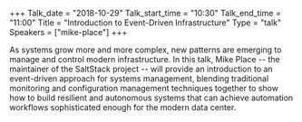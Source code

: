 +++
Talk_date = "2018-10-29"
Talk_start_time = "10:30"
Talk_end_time = "11:00"
Title = "Introduction to Event-Driven Infrastructure"
Type = "talk"
Speakers = ["mike-place"]
+++

As systems grow more and more complex, new patterns are emerging to manage and control modern infrastructure. In this talk, Mike Place -- the maintainer of the SaltStack project -- will provide an introduction to an event-driven approach for systems management, blending traditional monitoring and configuration management techniques together to show how to build resilient and autonomous systems that can achieve automation workflows sophisticated enough for the modern data center.
